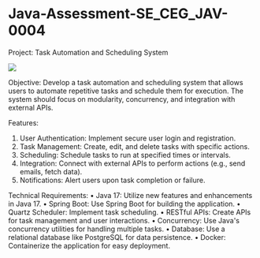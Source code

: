 # Java-Assessment-SE_CEG_JAV-0004

Project: Task Automation and Scheduling System

<img src="https://caltech-prod.s3.amazonaws.com/main/images/CollinCamerer-ShortSelling-0.2e16d0ba.fill-1600x810-c100.jpg">

Objective: Develop a task automation and scheduling system that allows users to automate repetitive tasks and schedule them for execution. The system should focus on modularity, concurrency, and integration with external APIs.

Features:
1. User Authentication: Implement secure user login and registration.
2. Task Management: Create, edit, and delete tasks with specific actions.
3. Scheduling: Schedule tasks to run at specified times or intervals.
4. Integration: Connect with external APIs to perform actions (e.g., send emails, fetch data).
5. Notifications: Alert users upon task completion or failure.
   
Technical Requirements:
• Java 17: Utilize new features and enhancements in Java 17.
• Spring Boot: Use Spring Boot for building the application.
• Quartz Scheduler: Implement task scheduling.
• RESTful APIs: Create APIs for task management and user interactions.
• Concurrency: Use Java's concurrency utilities for handling multiple tasks.
• Database: Use a relational database like PostgreSQL for data persistence.
• Docker: Containerize the application for easy deployment.
